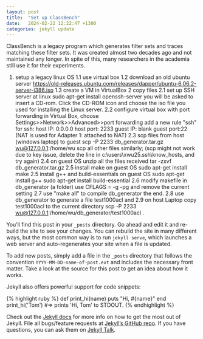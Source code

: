 ```yaml
---
layout: post
title:  "Set up ClassBench"
date:   2024-02-22 12:22:47 +1300
categories: jekyll update
---
```

ClassBench is a legacy program which generates filter sets and traces matching these filter sets. It was created almost two decades ago and not maintained any longer. In spite of this, many researchers in the academia still use it for their experiments. 
1. setup a legacy linux OS
1.1 use virtual box
1.2 download an old ubuntu server
  https://old-releases.ubuntu.com/releases/dapper/ubuntu-6.06.2-server-i386.iso
1.3 create a VM in VirtualBox
2 copy files
2.1 set up SSH server at linux
sudo apt-get install openssh-server
you will be asked to insert a CD-rom. Click the CD-ROM icon and choose the iso file you used for installing the Linux server. 
2.2 configure virtual box with port forwarding
    in Virtual Box, choose Settings>>Network>>Advanced>>port forwarding
    add a new rule "ssh" for ssh:
    host IP: 0.0.0.0
    host port: 2233
    guest IP: blank
    guest port:22
(NAT is used for Adapter 1: attached to NAT)
2.3 scp files from host (windows laptop) to guest
scp -P 2233 db_generator.tar.gz wu@127.0.0.1:/home/wu
scp all other files similarly;
(scp might not work due to key issue, delete the line in c:\users\xwu25\.ssh\know_hosts, and try again)
2.4 on guest OS unzip all the files received
tar -zxvf db_generator.tar.gz
2.5 install make on guest OS
sudo apt-get install make
2.5 install g++ and build-essentials on guest OS
sudo apt-get install g++
sudo apt-get install build-essential
2.6 modify makefile in db_generator (a folder)
use CFLAGS = -g -pg and remove the current setting
2.7 use "make all" to compile db_generator
the end. 
2.8 use db_generator to generate a file test1000acl and 
2.9 on host Laptop copy test1000acl to the current directory
  scp -P 2233 wu@127.0.0.1:/home/wu/db_generator/test1000acl .



You’ll find this post in your `_posts` directory. Go ahead and edit it and re-build the site to see your changes. You can rebuild the site in many different ways, but the most common way is to run `jekyll serve`, which launches a web server and auto-regenerates your site when a file is updated.

To add new posts, simply add a file in the `_posts` directory that follows the convention `YYYY-MM-DD-name-of-post.ext` and includes the necessary front matter. Take a look at the source for this post to get an idea about how it works.

Jekyll also offers powerful support for code snippets:

{% highlight ruby %}
def print_hi(name)
  puts "Hi, #{name}"
end
print_hi('Tom')
#=> prints 'Hi, Tom' to STDOUT.
{% endhighlight %}

Check out the [Jekyll docs][jekyll-docs] for more info on how to get the most out of Jekyll. File all bugs/feature requests at [Jekyll’s GitHub repo][jekyll-gh]. If you have questions, you can ask them on [Jekyll Talk][jekyll-talk].

[jekyll-docs]: http://jekyllrb.com/docs/home
[jekyll-gh]:   https://github.com/jekyll/jekyll
[jekyll-talk]: https://talk.jekyllrb.com/
